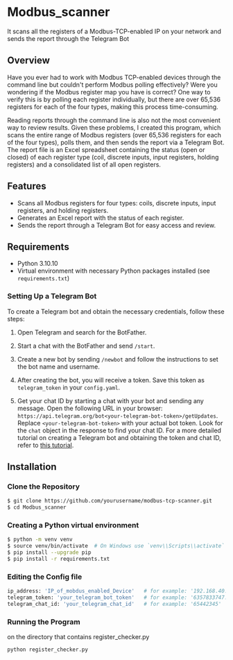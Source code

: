 # Modbus_scanner
It scans all the registers of a Modbus-TCP-enabled IP on your network and sends the report through the Telegram Bot

## Overview
Have you ever had to work with Modbus TCP-enabled devices through the command line but couldn't perform Modbus polling effectively? Were you wondering if the Modbus register map you have is correct? One way to verify this is by polling each register individually, but there are over 65,536 registers for each of the four types, making this process time-consuming.

Reading reports through the command line is also not the most convenient way to review results. Given these problems, I created this program, which scans the entire range of Modbus registers (over 65,536 registers for each of the four types), polls them, and then sends the report via a Telegram Bot. The report file is an Excel spreadsheet containing the status (open or closed) of each register type (coil, discrete inputs, input registers, holding registers) and a consolidated list of all open registers.

## Features
- Scans all Modbus registers for four types: coils, discrete inputs, input registers, and holding registers.
- Generates an Excel report with the status of each register.
- Sends the report through a Telegram Bot for easy access and review.

## Requirements
- Python 3.10.10
- Virtual environment with necessary Python packages installed (see `requirements.txt`)

### Setting Up a Telegram Bot

To create a Telegram bot and obtain the necessary credentials, follow these steps:

1. Open Telegram and search for the BotFather.

2. Start a chat with the BotFather and send `/start`.

3. Create a new bot by sending `/newbot` and follow the instructions to set the bot name and username.

4. After creating the bot, you will receive a token. Save this token as `telegram_token` in your `config.yaml`.

5. Get your chat ID by starting a chat with your bot and sending any message. Open the following URL in your browser: `https://api.telegram.org/bot<your-telegram-bot-token>/getUpdates`. Replace `<your-telegram-bot-token>` with your actual bot token. Look for the `chat` object in the response to find your chat ID.
For a more detailed tutorial on creating a Telegram bot and obtaining the token and chat ID, refer to [this tutorial](https://core.telegram.org/bots#3-how-do-i-create-a-bot).

## Installation

### Clone the Repository
```sh
$ git clone https://github.com/yourusername/modbus-tcp-scanner.git
$ cd Modbus_scanner
```

### Creating a Python virtual environment
```sh
$ python -m venv venv
$ source venv/bin/activate  # On Windows use `venv\\Scripts\\activate`
$ pip install --upgrade pip
$ pip install -r requirements.txt
```


### Editing the Config file
```sh
ip_address: 'IP_of_mobdus_enabled_Device'   # for example: '192.168.40.110'             
telegram_token: 'your_telegram_bot_token'   # for example: '6357833747:AAG0fz5DvgyJRk6tGHpSpwxSfJktS2R_6W'
telegram_chat_id: 'your_telegram_chat_id'   # for example: '65442345'
```

### Running the Program
on the directory that contains register_checker.py
```sh
python register_checker.py
```


